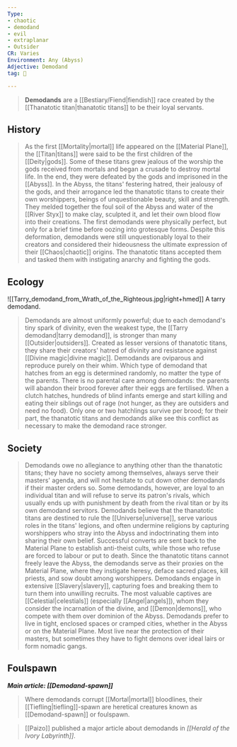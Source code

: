 ```yaml
---
Type:
- chaotic
- demodand
- evil
- extraplanar
- Outsider
CR: Varies
Environment: Any (Abyss)
Adjective: Demodand
tag: 👹

---
```


> **Demodands** are a [[Bestiary/Fiend|fiendish]] race created by the [[Thanatotic titan|thanatotic titans]] to be their loyal servants.



## History

> As the first [[Mortality|mortal]] life appeared on the [[Material Plane]], the [[Titan|titans]] were said to be the first children of the [[Deity|gods]]. Some of these titans grew jealous of the worship the gods received from mortals and began a crusade to destroy mortal life. In the end, they were defeated by the gods and imprisoned in the [[Abyss]].
> In the Abyss, the titans' festering hatred, their jealousy of the gods, and their arrogance led the thanatotic titans to create their own worshippers, beings of unquestionable beauty, skill and strength. They melded together the foul soil of the Abyss and water of the [[River Styx]] to make clay, sculpted it, and let their own blood flow into their creations.
> The first demodands were physically perfect, but only for a brief time before oozing into grotesque forms. Despite this deformation, demodands were still unquestionably loyal to their creators and considered their hideousness the ultimate expression of their [[Chaos|chaotic]] origins. The thanatotic titans accepted them and tasked them with instigating anarchy and fighting the gods.


## Ecology

![[Tarry_demodand_from_Wrath_of_the_Righteous.jpg|right+hmed]] 
 A tarry demodand.
> Demodands are almost uniformly powerful; due to each demodand's tiny spark of divinity, even the weakest type, the [[Tarry demodand|tarry demodand]], is stronger than many [[Outsider|outsiders]]. Created as lesser versions of thanatotic titans, they share their creators' hatred of divinity and resistance against [[Divine magic|divine magic]].
> Demodands are oviparous and reproduce purely on their whim. Which type of demodand that hatches from an egg is determined randomly, no matter the type of the parents. There is no parental care among demodands: the parents will abandon their brood forever after their eggs are fertilised. When a clutch hatches, hundreds of blind infants emerge and start killing and eating their siblings out of rage (not hunger, as they are outsiders and need no food). Only one or two hatchlings survive per brood; for their part, the thanatotic titans and demodands alike see this conflict as necessary to make the demodand race stronger.


## Society

> Demodands owe no allegiance to anything other than the thanatotic titans; they have no society among themselves, always serve their masters' agenda, and will not hesitate to cut down other demodands if their master orders so. Some demodands, however, are loyal to an individual titan and will refuse to serve its patron's rivals, which usually ends up with punishment by death from the rival titan or by its own demodand servitors.
> Demodands believe that the thanatotic titans are destined to rule the [[Universe|universe]], serve various roles in the titans' legions, and often undermine religions by capturing worshippers who stray into the Abyss and indoctrinating them into sharing their own belief. Successful converts are sent back to the Material Plane to establish anti-theist cults, while those who refuse are forced to labour or put to death.
> Since the thanatotic titans cannot freely leave the Abyss, the demodands serve as their proxies on the Material Plane, where they instigate heresy, deface sacred places, kill priests, and sow doubt among worshippers.
> Demodands engage in extensive [[Slavery|slavery]], capturing foes and breaking them to turn them into unwilling recruits. The most valuable captives are [[Celestial|celestials]] (especially [[Angel|angels]]), whom they consider the incarnation of the divine, and [[Demon|demons]], who compete with them over dominion of the Abyss.
> Demodands prefer to live in tight, enclosed spaces or cramped cities, whether in the Abyss or on the Material Plane. Most live near the protection of their masters, but sometimes they have to fight demons over ideal lairs or form nomadic gangs.


## Foulspawn

***Main article: [[Demodand-spawn]]***
> Where demodands corrupt [[Mortal|mortal]] bloodlines, their [[Tiefling|tiefling]]-spawn are heretical creatures known as [[Demodand-spawn]] or foulspawn.


> [[Paizo]] published a major article about demodands in *[[Herald of the Ivory Labyrinth]]*.







